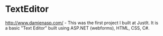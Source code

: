 # TextEditor

http://www.damienasp.com/ - This was the first project I built at JustIt. It is a basic "Text Editor" built using ASP.NET (webforms), HTML, CSS, C#.
